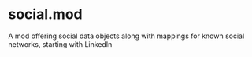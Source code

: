 # social.mod
A mod offering social data objects  along with mappings for known social networks, starting with LinkedIn
